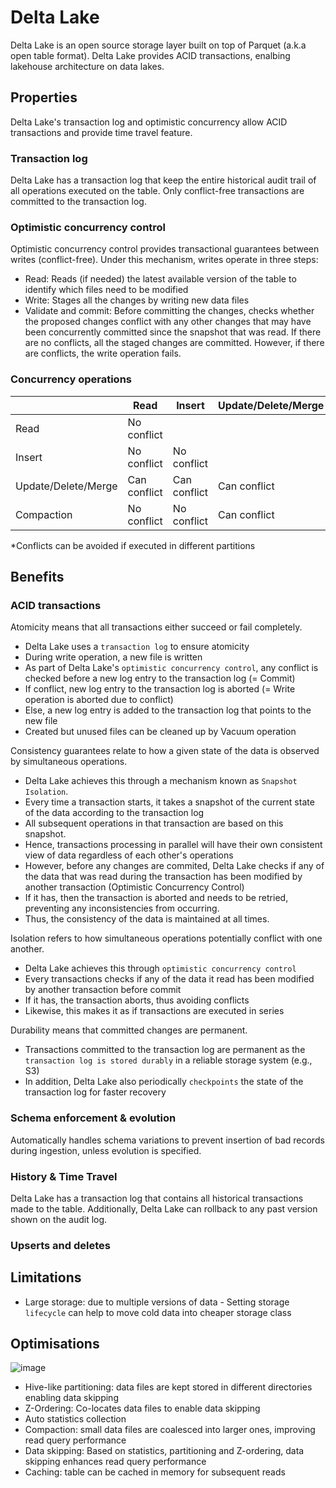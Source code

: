 # Delta Lake
Delta Lake is an open source storage layer built on top of Parquet (a.k.a open table format).
Delta Lake provides ACID transactions, enalbing lakehouse architecture on data lakes.

## Properties
Delta Lake's transaction log and optimistic concurrency allow ACID transactions and provide time travel feature.
### Transaction log
Delta Lake has a transaction log that keep the entire historical audit trail of all operations executed on the table.
Only conflict-free transactions are committed to the transaction log.

### Optimistic concurrency control
Optimistic concurrency control provides transactional guarantees between writes (conflict-free). Under this mechanism, writes operate in three steps:
- Read: Reads (if needed) the latest available version of the table to identify which files need to be modified
- Write: Stages all the changes by writing new data files
- Validate and commit: Before committing the changes, checks whether the proposed changes conflict with any other changes that may have been concurrently committed since the snapshot that was read. If there are no conflicts, all the staged changes are committed. However, if there are conflicts, the write operation fails.

### Concurrency operations

|                     | Read         | Insert       | Update/Delete/Merge | Compaction   |
|---------------------|--------------|--------------|---------------------|--------------|
| Read                | No conflict  |              |                     |              |
| Insert              | No conflict  | No conflict  |                     |              |
| Update/Delete/Merge | Can conflict | Can conflict | Can conflict        |              |
| Compaction          | No conflict  | No conflict  | Can conflict        | Can conflict |

*Conflicts can be avoided if executed in different partitions

## Benefits
### ACID transactions
Atomicity means that all transactions either succeed or fail completely.
- Delta Lake uses a `transaction log` to ensure atomicity
- During write operation, a new file is written
- As part of Delta Lake's `optimistic concurrency control`, any conflict is checked before a new log entry to the transaction log (= Commit)
- If conflict, new log entry to the transaction log is aborted (= Write operation is aborted due to conflict)
- Else, a new log entry is added to the transaction log that points to the new file
- Created but unused files can be cleaned up by Vacuum operation

Consistency guarantees relate to how a given state of the data is observed by simultaneous operations.
- Delta Lake achieves this through a mechanism known as `Snapshot Isolation`.
- Every time a transaction starts, it takes a snapshot of the current state of the data according to the transaction log
- All subsequent operations in that transaction are based on this snapshot.
- Hence, transactions processing in parallel will have their own consistent view of data regardless of each other's operations
- However, before any changes are commited, Delta Lake checks if any of the data that was read 
during the transaction has been modified by another transaction (Optimistic Concurrency Control)
- If it has, then the transaction is aborted and needs to be retried, preventing any inconsistencies from occurring. 
- Thus, the consistency of the data is maintained at all times.

Isolation refers to how simultaneous operations potentially conflict with one another.
- Delta Lake achieves this through `optimistic concurrency control`
- Every transactions checks if any of the data it read has been modified by another transaction before commit
- If it has, the transaction aborts, thus avoiding conflicts
- Likewise, this makes it as if transactions are executed in series

Durability means that committed changes are permanent.
- Transactions committed to the transaction log are permanent as the `transaction log is stored durably` in a reliable storage system (e.g., S3)
- In addition, Delta Lake also periodically `checkpoints` the state of the transaction log for faster recovery

### Schema enforcement & evolution
Automatically handles schema variations to prevent insertion of bad records during ingestion, unless evolution is specified.

### History & Time Travel
Delta Lake has a transaction log that contains all historical transactions made to the table. Additionally, Delta Lake can rollback to any 
past version shown on the audit log.

### Upserts and deletes

## Limitations
- Large storage: due to multiple versions of data - Setting storage `lifecycle` can help to move cold data into cheaper storage class

## Optimisations
![image](https://github.com/TravisH0301/learning/assets/46085656/dfe1f42f-ac9a-4245-be05-feda754e4ab2)

- Hive-like partitioning: data files are kept stored in different directories enabling data skipping
- Z-Ordering: Co-locates data files to enable data skipping
- Auto statistics collection
- Compaction: small data files are coalesced into larger ones, improving read query performance
- Data skipping: Based on statistics, partitioning and Z-ordering, data skipping enhances read query performance
- Caching: table can be cached in memory for subsequent reads
